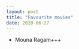 ```yaml
---
layout: post
title: "Favourite movies"
date: 2020-06-27
---
```


<p>
    <ul>
        <li>Mouna Ragam+++</li>
    </ul>
</p>